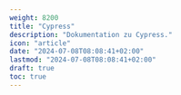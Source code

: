```yaml
---
weight: 8200
title: "Cypress"
description: "Dokumentation zu Cypress."
icon: "article"
date: "2024-07-08T08:08:41+02:00"
lastmod: "2024-07-08T08:08:41+02:00"
draft: true
toc: true
---
```

